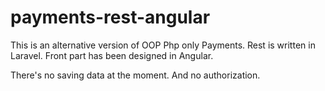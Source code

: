 # payments-rest-angular
This is an alternative version of OOP Php only Payments.
Rest is written in Laravel. Front part has been designed in Angular.

There's no saving data at the moment.
And no authorization.
